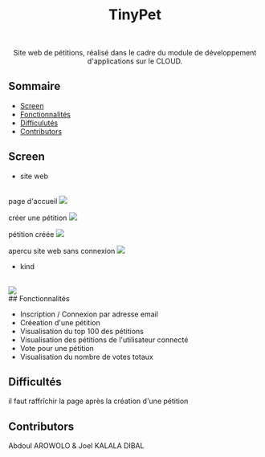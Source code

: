 <h1 align="center"> TinyPet </h1> <br>

<p align="center">
  Site web de pétitions, réalisé dans le cadre du module de développement d'applications sur le CLOUD.
</p>


## Sommaire
- [Screen](Screen)
- [Fonctionnalités](Fonctionnalités)
- [Difficulutés](Difficultés)
- [Contributors](Contributors)

<!-- END doctoc generated TOC please keep comment here to allow auto update -->
## Screen
* site web
<br>
page d'accueil
<img src= "/scren/home.png">

créer une pétition
<img src= "/scren/createpet.png">

pétition créée
<img src= "/scren/petitioncréée.png">

apercu site web sans connexion
<img src= "/scren/petitionsansconnexion.png">
</br>


* kind
<br>
<img src= "/screen/image.png">

</br>
## Fonctionnalités

* Inscription / Connexion par adresse email
* Créeation d'une pétition
* Visualisation du top 100 des pétitions
* Visualisation des pétitions de l'utilisateur connecté
* Vote pour une pétition
* Visualisation du nombre de votes totaux 

## Difficultés

il faut raffrîchir la page après la création d'une pétition


## Contributors

Abdoul AROWOLO & Joel KALALA DIBAL


